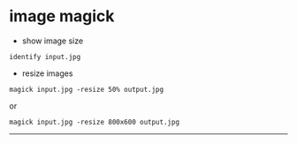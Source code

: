 
# image magick

- show image size 
```
identify input.jpg
```

- resize images
```
magick input.jpg -resize 50% output.jpg
```
or
```
magick input.jpg -resize 800x600 output.jpg
```

---